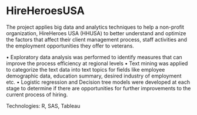 # HireHeroesUSA

The project applies big data and analytics techniques to help a non-profit organization, HireHeroes USA (HHUSA) to better understand and optimize the factors that affect their client management process, staff activities and the employment opportunities they offer to veterans. 

• Exploratory data analysis was performed to identify measures that can improve the process efficiency at regional levels
• Text mining was applied to categorize the text data into text topics for fields like employee demographic data, education summary, desired industry of employment etc.
• Logistic regression and Decision tree models were developed at each stage to determine if there are opportunities for further improvements to the current process of hiring.

Technologies: R, SAS, Tableau
